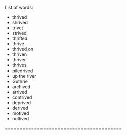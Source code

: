 List of words:
- thrived
- shrived
- trivet
- strived
- thrifted
- thrive
- thrived on
- thriven
- thriver
- thrives
- piledrived
- up the river
- Guthrie
- archived
- arrived
- contrived
- deprived
- derived
- motived
- outlived

========================================
